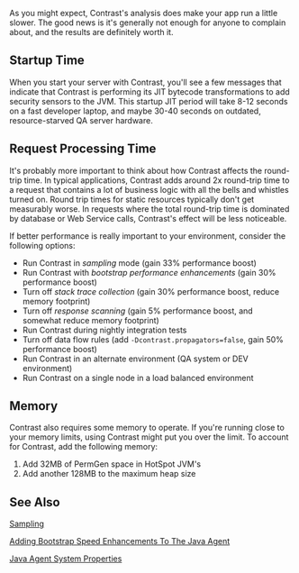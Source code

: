 <!--
title: "How Does The Java Agent Affect App Performance?"
description: "Tips to improve app performance with the Java agent"
-->

As you might expect, Contrast's analysis does make your app run a little slower. The good news is it's generally not enough for anyone to complain about, and the results are definitely worth it.


## Startup Time

When you start your server with Contrast, you'll see a few messages that indicate that Contrast is performing its JIT bytecode transformations to add security sensors to the JVM. This startup JIT period will take 8-12 seconds on a fast developer laptop, and maybe 30-40 seconds on outdated, resource-starved QA server hardware.


## Request Processing Time

It's probably more important to think about how Contrast affects the round-trip time. In typical applications, Contrast adds around 2x round-trip time to a request that contains a lot of business logic with all the bells and whistles turned on. Round trip times for static resources typically don't get measurably worse. In requests where the total round-trip time is dominated by database or Web Service calls, Contrast's effect will be less noticeable.

If better performance is really important to your environment, consider the following options:

* Run Contrast in *sampling* mode (gain 33% performance boost)
* Run Contrast with *bootstrap performance enhancements* (gain 30% performance boost)
* Turn off *stack trace collection* (gain 30% performance boost, reduce memory footprint)
* Turn off *response scanning* (gain 5% performance boost, and somewhat reduce memory footprint)
* Run Contrast during nightly integration tests
* Turn off data flow rules (add ```-Dcontrast.propagators=false```, gain 50% performance boost)
* Run Contrast in an alternate environment (QA system or DEV environment)
* Run Contrast on a single node in a load balanced environment


## Memory

Contrast also requires some memory to operate. If you're running close to your memory limits, using Contrast might put you over the limit. To account for Contrast, add the following memory:

1. Add 32MB of PermGen space in HotSpot JVM's
2. Add another 128MB to the maximum heap size


## See Also

[Sampling](user_tsfaq.html#sample)

[Adding Bootstrap Speed Enhancements To The Java Agent](user_javaconfig.html#bootstrap)

[Java Agent System Properties](user_javaconfig.html#props2)
